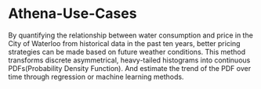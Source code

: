 # Athena-Use-Cases
By quantifying the relationship between water consumption and price in the City of Waterloo from historical data in the past ten years, better pricing strategies can be made based on future weather conditions. This method transforms discrete asymmetrical, heavy-tailed histograms into continuous PDFs(Probability Density Function). And estimate the trend of the PDF over time through regression or machine learning methods.